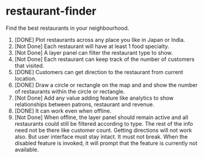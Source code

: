 # restaurant-finder
Find the best restaurants in your neighbourhood.

1. [DONE] Plot restaurants across any place you like in Japan or India.
2. [Not Done] Each restaurant will have at least 1 food specialty.
3. [Not Done] A layer panel can filter the restaurant type to show.
4. [Not Done] Each restaurant can keep track of the number of customers that visited.
5. [DONE] Customers can get direction to the restaurant from current location.
6. [DONE] Draw a circle or rectangle on the map and and show the number of restaurants within the circle or rectangle.
7. [Not Done] Add any value adding feature like analytics to show relationships between patrons, restaurant and revenue.
8. [DONE] It can work even when offline.
9. [Not Done] When offline, the layer panel should remain active and all restaurants could still be filtered according to type.
   The rest of the info need not be there like customer count.
   Getting directions will not work also. But user interface must stay intact.
   It must not break. When the disabled feature is invoked, it will prompt that the feature is currently not available.
